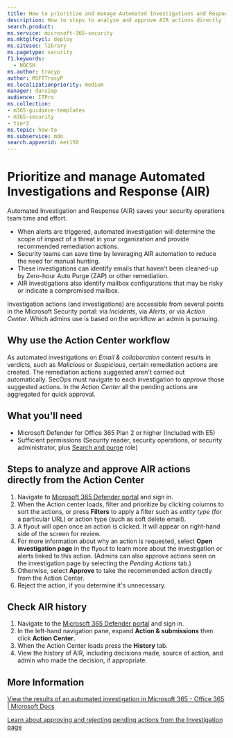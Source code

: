 ```yaml
---
title: How to prioritize and manage Automated Investigations and Response (AIR).
description: How to steps to analyze and approve AIR actions directly from the Action Center. When alerts are triggered, Automated Investigation and Response (AIR) determines the scope of impact of a threat in your organization and provided recommended remediation actions.
search.product: 
ms.service: microsoft-365-security
ms.mktglfcycl: deploy
ms.sitesec: library
ms.pagetype: security
f1.keywords: 
  - NOCSH
ms.author: tracyp
author: MSFTTracyP
ms.localizationpriority: medium
manager: dansimp
audience: ITPro
ms.collection: 
- m365-guidance-templates
- m365-security
- tier3
ms.topic: how-to
ms.subservice: mdo
search.appverid: met150
---
```


# Prioritize and manage Automated Investigations and Response (AIR)

Automated Investigation and Response (AIR) saves your security operations team time and effort.

- When alerts are triggered, automated investigation will determine the scope of impact of a threat in your organization and provide recommended remediation actions.
- Security teams can save time by leveraging AIR automation to reduce the need for manual hunting.
- These investigations can identify emails that haven't been cleaned-up by Zero-hour Auto Purge (ZAP) or other remediation.
- AIR investigations also identify mailbox configurations that may be risky or indicate a compromised mailbox.

Investigation actions (and investigations) are accessible from several points in the Microsoft Security portal: via *Incidents*, via *Alerts*, or via *Action Center*. Which admins use is based on the workflow an admin is pursuing.

## Why use the Action Center workflow

As automated investigations on *Email & collaboration* content results in verdicts, such as *Malicious* or *Suspicious*, certain remediation actions are created. The remediation actions suggested aren't carried out automatically. SecOps must navigate to each investigation to *approve* those suggested actions. In the *Action Center* all the pending actions are aggregated for quick approval.

## What you'll need

- Microsoft Defender for Office 365 Plan 2 or higher (Included with E5)
- Sufficient permissions (Security reader, security operations, or security administrator, plus [Search and purge](../permissions-microsoft-365-security-center.md) role)

## Steps to analyze and approve AIR actions directly from the Action Center

1. Navigate to [Microsoft 365 Defender portal](https://security.microsoft.com/action-center) and sign in.
2. When the Action center loads, filter and prioritize by clicking columns to sort the actions, or press **Filters** to apply a filter such as *entity type* (for a particular URL) or action type (such as soft delete email).
3. A flyout will open once an action is clicked. It will appear on right-hand side of the screen for review.
4. For more information about why an action is requested, select **Open investigation page** in the flyout to learn more about the investigation or alerts linked to this action. (Admins can also approve actions seen on the investigation page by selecting the *Pending Actions* tab.)
5. Otherwise, select **Approve** to take the recommended action directly from the Action Center.
6. Reject the action, if you determine it's unnecessary.

## Check AIR history

1. Navigate to the [Microsoft 365 Defender portal](https://security.microsoft.com) and sign in.
2. In the left-hand navigation pane, expand **Action & submissions** then click **Action Center**.
3. When the Action Center loads press the **History** tab.
4. View the history of AIR, including decisions made, source of action, and admin who made the decision, if appropriate.

## More Information

[View the results of an automated investigation in Microsoft 365 - Office 365 | Microsoft Docs](../air-view-investigation-results.md)

[Learn about approving and rejecting pending actions from the Investigation page](../air-review-approve-pending-completed-actions.md)
